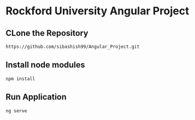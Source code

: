 # Rockford University Angular Project

## CLone the Repository
```
https://github.com/sibashish99/Angular_Project.git

```

## Install node modules
```
npm install

```

## Run Application
```
ng serve
```


